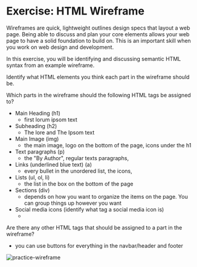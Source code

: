 # Exercise: HTML Wireframe

Wireframes are quick, lightweight outlines design specs that layout a web page.
Being able to discuss and plan your core elements allows your web page to have
a solid foundation to build on. This is an important skill when you work on
web design and development.

In this exercise, you will be identifying and discussing semantic HTML syntax
from an example wireframe.

Identify what HTML elements you think each part in the wireframe should be.

Which parts in the wireframe should the following HTML tags be assigned to?

- Main Heading (h1)
    - first lorum ipsom text
- Subheading (h2)
    - The lore and The Ipsom text
- Main Image (img)
    - the main image, logo on the bottom of the page, icons under the h1
- Text paragraphs (p)
    - the "By Author", regular texts paragraphs,
- Links (underlined blue text) (a)
    - every bullet in the unordered list, the icons,
- Lists (ul, ol, li)
    - the list in the box on the bottom of the page
- Sections (div)
    - depends on how you want to organize the items on the page. You can group things up however you want
- Social media icons (identify what tag a social media icon is)
    - <a><img src=""></a>

Are there any other HTML tags that should be assigned to a part in the
wireframe?

- you can use buttons for everything in the navbar/header and footer

![practice-wireframe](https://appacademy-open-assets.s3-us-west-1.amazonaws.com/Modular-Curriculum/content/css/practice-wireframe.png)
